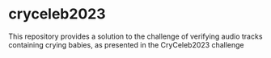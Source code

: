 # cryceleb2023
This repository provides a solution to the challenge of verifying audio tracks containing crying babies, as presented in the CryCeleb2023 challenge
